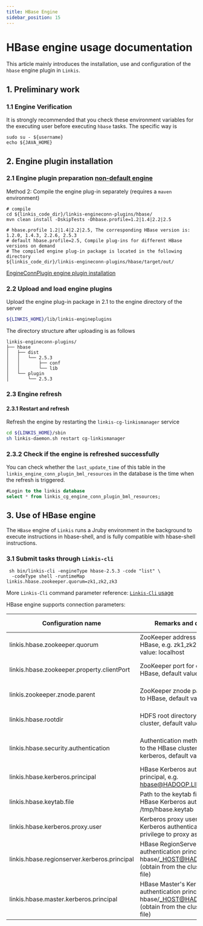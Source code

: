 ```yaml
---
title: HBase Engine
sidebar_position: 15
---
```


# HBase engine usage documentation

This article mainly introduces the installation, use and configuration of the `hbase` engine plugin in `Linkis`.

## 1. Preliminary work

### 1.1 Engine Verification

It is strongly recommended that you check these environment variables for the executing user before executing `hbase` tasks. The specific way is

```
sudo su - ${username}
echo ${JAVA_HOME}
```

## 2. Engine plugin installation

### 2.1 Engine plugin preparation [non-default engine](./overview.md)

Method 2: Compile the engine plug-in separately (requires a `maven` environment)

```
# compile
cd ${linkis_code_dir}/linkis-engineconn-plugins/hbase/
mvn clean install -DskipTests -Dhbase.profile=1.2|1.4|2.2|2.5

# hbase.profile 1.2|1.4|2.2|2.5, The corresponding HBase version is: 1.2.0, 1.4.3, 2.2.6, 2.5.3
# default hbase.profile=2.5, Compile plug-ins for different HBase versions on demand
# The compiled engine plug-in package is located in the following directory
${linkis_code_dir}/linkis-engineconn-plugins/hbase/target/out/
```

[EngineConnPlugin engine plugin installation](../deployment/install-engineconn.md)

### 2.2 Upload and load engine plugins

Upload the engine plug-in package in 2.1 to the engine directory of the server

```bash 
${LINKIS_HOME}/lib/linkis-engineplugins
```
The directory structure after uploading is as follows
```
linkis-engineconn-plugins/
├── hbase
│   ├── dist
│   │   └── 2.5.3
│   │       ├── conf
│   │       └── lib
│   └── plugin
│       └── 2.5.3
```
### 2.3 Engine refresh

#### 2.3.1 Restart and refresh
Refresh the engine by restarting the `linkis-cg-linkismanager` service
```bash
cd ${LINKIS_HOME}/sbin
sh linkis-daemon.sh restart cg-linkismanager
```

### 2.3.2 Check if the engine is refreshed successfully
You can check whether the `last_update_time` of this table in the `linkis_engine_conn_plugin_bml_resources` in the database is the time when the refresh is triggered.

```sql
#Login to the linkis database
select * from linkis_cg_engine_conn_plugin_bml_resources;
```


## 3. Use of HBase engine

The `HBase` engine of `Linkis` runs a Jruby environment in the background to execute instructions in hbase-shell, 
and is fully compatible with hbase-shell instructions.


### 3.1 Submit tasks through `Linkis-cli`

```shell
 sh bin/linkis-cli -engineType hbase-2.5.3 -code "list" \
  -codeType shell -runtimeMap linkis.hbase.zookeeper.quorum=zk1,zk2,zk3
```

More `Linkis-Cli` command parameter reference: [`Linkis-Cli` usage](../user-guide/linkiscli-manual.md)

HBase engine supports connection parameters:

| Configuration name | Remarks and default value | Is it necessary |
| --- | --- | --- |
| linkis.hbase.zookeeper.quorum | ZooKeeper address for connecting to HBase, e.g. zk1,zk2,zk3, default value: localhost | Required |
| linkis.hbase.zookeeper.property.clientPort | ZooKeeper port for connecting to HBase, default value: 2181 | Optional, usually the default value |
| linkis.zookeeper.znode.parent | ZooKeeper znode path for connecting to HBase, default value: /hbase | Optional, usually the default value |
| linkis.hbase.rootdir | HDFS root directory for the HBase cluster, default value: /hbase | Optional, usually the default value |
| linkis.hbase.security.authentication | Authentication method for connecting to the HBase cluster: simple or kerberos, default value: simple | Optional, depending on the cluster configuration |
| linkis.hbase.kerberos.principal | HBase Kerberos authentication principal, e.g. hbase@HADOOP.LINKIS.COM | Required for Kerberos authentication |
| linkis.hbase.keytab.file | Path to the keytab file required for HBase Kerberos authentication, e.g. /tmp/hbase.keytab | Required for Kerberos authentication |
| linkis.hbase.kerberos.proxy.user | Kerberos proxy user, ensure that the Kerberos authenticated user has the privilege to proxy as a regular user | Optional, can be omitted |
| linkis.hbase.regionserver.kerberos.principal | HBase RegionServer's Kerberos authentication principal, e.g. hbase/_HOST@HADOOP.LINKIS.COM (obtain from the cluster configuration file) | Required for Kerberos authentication |
| linkis.hbase.master.kerberos.principal | HBase Master's Kerberos authentication principal, e.g. hbase/_HOST@HADOOP.LINKIS.COM (obtain from the cluster configuration file) | Required for Kerberos authentication |
